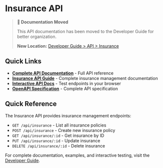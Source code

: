 # Insurance API

> **📍 Documentation Moved**
>
> This API documentation has been moved to the Developer Guide for better organization.
>
> **New Location:** [Developer Guide > API > Insurance](/developer-guide/api/insurance.md)

## Quick Links

- **[Complete API Documentation](/developer-guide/api/)** - Full API reference
- **[Insurance API Guide](/developer-guide/api/insurance.md)** - Complete insurance management documentation
- **[Interactive API Docs](/developer-guide/api/swagger-ui.md)** - Test endpoints in your browser
- **[OpenAPI Specification](/api-specs/openapi.yaml)** - Complete API specification

## Quick Reference

The Insurance API provides insurance management endpoints:

- `GET /api/insurance` - List all insurance policies
- `POST /api/insurance` - Create new insurance policy
- `GET /api/insurance/:id` - Get insurance by ID
- `PUT /api/insurance/:id` - Update insurance
- `DELETE /api/insurance/:id` - Delete insurance

For complete documentation, examples, and interactive testing, visit the [Developer Guide](/developer-guide/api/).
